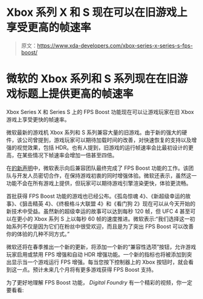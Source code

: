 # Xbox 系列 X 和 S 现在可以在旧游戏上享受更高的帧速率

> 原文：<https://www.xda-developers.com/xbox-series-x-series-s-fps-boost/>

# 微软的 Xbox 系列和 S 系列现在在旧游戏标题上提供更高的帧速率

Xbox Series X 和 Series S 上的 FPS Boost 功能现在可以让游戏玩家在旧 Xbox 游戏上享受更快的帧速率。

微软最新的游戏机 Xbox 系列和 S 系列兼容大量的旧游戏。由于新的强大的硬件，该公司曾提到，游戏玩家可以期待加载时间的改善，对快速恢复的支持以及增强的视觉效果，包括 HDR。也有人提到，旧游戏的运行帧速率会比最初设计的更高，在某些情况下帧速率会增加一倍甚至四倍。

在[的新声明](https://news.xbox.com/en-us/2021/02/17/making-backward-compatible-games-even-better-with-fps-boost/)中，微软表示向后兼容团队最终完成了 FPS Boost 功能的工作。该团队与开发人员密切合作，在保持游戏初衷的同时增强体验。微软还表示，虽然这一功能不会在所有游戏上提供，但玩家可以期待游戏引擎渲染更快，体验更流畅。

首批获得 FPS Boost 功能的游戏也已经公布。《孤岛惊魂 4》、《新超级幸运的故事》、《狙击精英 4》、《终极格斗大联盟 4》和《看门狗 2》现在可以从今天开始的新技术中受益。虽然新的超级幸运的故事可以达到每秒 120 帧，但 UFC 4 甚至可以在更小的 Xbox 系列 S 上以每秒 60 帧的速度推进。微软表示:“我们选择这一初始系列不仅是因为它们在粉丝中很受欢迎，而且是为了突出 FPS Boost 可以改善你的体验的几种不同方式。”

微软还将在春季推出一个新的更新，将添加一个新的“兼容性选项”按钮，允许游戏玩家启用或禁用 FPS 增强和自动 HDR 增强功能。一个新的指标也将被添加到突出显示当一个游戏运行 FPS 增强。每当您按下控制器上的 Xbox 按钮时，就会看到这一点。预计未来几个月将有更多游戏获得 FPS Boost 支持。

为了更好地理解 FPS Boost 功能， *Digital Foundry* 有一个精彩的视频，你一定要看看: